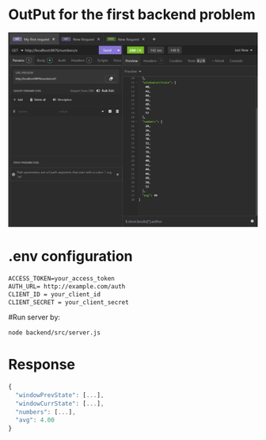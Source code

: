 # OutPut for the first backend problem

![Even Numbers Average](Output/Problem1/evenNumsAvg.png)

# .env configuration

```
ACCESS_TOKEN=your_access_token
AUTH_URL= http://example.com/auth
CLIENT_ID = your_client_id
CLIENT_SECRET = your_client_secret
```

#Run server by:

```bash
node backend/src/server.js
```

# Response

```javascript
{
  "windowPrevState": [...],
  "windowCurrState": [...],
  "numbers": [...],
  "avg": 4.00
}
```

